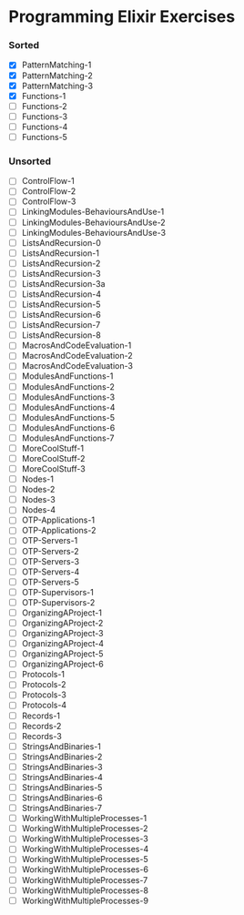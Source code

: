 # Programming Elixir Exercises

### Sorted
- [x] PatternMatching-1
- [x] PatternMatching-2
- [x] PatternMatching-3
- [x] Functions-1
- [ ] Functions-2
- [ ] Functions-3
- [ ] Functions-4
- [ ] Functions-5

### Unsorted
- [ ] ControlFlow-1
- [ ] ControlFlow-2
- [ ] ControlFlow-3
- [ ] LinkingModules-BehavioursAndUse-1
- [ ] LinkingModules-BehavioursAndUse-2
- [ ] LinkingModules-BehavioursAndUse-3
- [ ] ListsAndRecursion-0
- [ ] ListsAndRecursion-1
- [ ] ListsAndRecursion-2
- [ ] ListsAndRecursion-3
- [ ] ListsAndRecursion-3a
- [ ] ListsAndRecursion-4
- [ ] ListsAndRecursion-5
- [ ] ListsAndRecursion-6
- [ ] ListsAndRecursion-7
- [ ] ListsAndRecursion-8
- [ ] MacrosAndCodeEvaluation-1
- [ ] MacrosAndCodeEvaluation-2
- [ ] MacrosAndCodeEvaluation-3
- [ ] ModulesAndFunctions-1
- [ ] ModulesAndFunctions-2
- [ ] ModulesAndFunctions-3
- [ ] ModulesAndFunctions-4
- [ ] ModulesAndFunctions-5
- [ ] ModulesAndFunctions-6
- [ ] ModulesAndFunctions-7
- [ ] MoreCoolStuff-1
- [ ] MoreCoolStuff-2
- [ ] MoreCoolStuff-3
- [ ] Nodes-1
- [ ] Nodes-2
- [ ] Nodes-3
- [ ] Nodes-4
- [ ] OTP-Applications-1
- [ ] OTP-Applications-2
- [ ] OTP-Servers-1
- [ ] OTP-Servers-2
- [ ] OTP-Servers-3
- [ ] OTP-Servers-4
- [ ] OTP-Servers-5
- [ ] OTP-Supervisors-1
- [ ] OTP-Supervisors-2
- [ ] OrganizingAProject-1
- [ ] OrganizingAProject-2
- [ ] OrganizingAProject-3
- [ ] OrganizingAProject-4
- [ ] OrganizingAProject-5
- [ ] OrganizingAProject-6
- [ ] Protocols-1
- [ ] Protocols-2
- [ ] Protocols-3
- [ ] Protocols-4
- [ ] Records-1
- [ ] Records-2
- [ ] Records-3
- [ ] StringsAndBinaries-1
- [ ] StringsAndBinaries-2
- [ ] StringsAndBinaries-3
- [ ] StringsAndBinaries-4
- [ ] StringsAndBinaries-5
- [ ] StringsAndBinaries-6
- [ ] StringsAndBinaries-7
- [ ] WorkingWithMultipleProcesses-1
- [ ] WorkingWithMultipleProcesses-2
- [ ] WorkingWithMultipleProcesses-3
- [ ] WorkingWithMultipleProcesses-4
- [ ] WorkingWithMultipleProcesses-5
- [ ] WorkingWithMultipleProcesses-6
- [ ] WorkingWithMultipleProcesses-7
- [ ] WorkingWithMultipleProcesses-8
- [ ] WorkingWithMultipleProcesses-9
